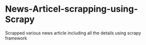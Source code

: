 # News-Articel-scrapping-using-Scrapy
Scrapped various news article including all the details using scrapy framework
